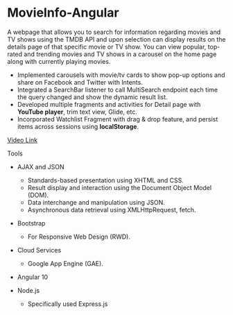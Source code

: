 # MovieInfo-Angular
 
A webpage that allows you to search for information regarding movies and TV shows using the TMDB API and upon selection can display results on the details page of that specific movie or TV show. You can view popular, top-rated and trending movies and TV shows in a carousel on the home page along with currently playing movies. 

- Implemented carousels with movie/tv cards to show pop-up options and share on Facebook and Twitter with Intents.
- Integrated a SearchBar listener to call MultiSearch endpoint each time the query changed and show the dynamic result list.
- Developed multiple fragments and activities for Detail page with **YouTube player**, trim text view, Glide, etc.
- Incorporated Watchlist Fragment with drag & drop feature, and persist items across sessions using **localStorage**.

[Video Link](https://www.youtube.com/watch?v=HjlNHsMEXAg)

Tools
- AJAX and JSON
  - Standards-based presentation using XHTML and CSS.
  - Result display and interaction using the Document Object Model (DOM).
  - Data interchange and manipulation using JSON.
  - Asynchronous data retrieval using XMLHttpRequest, fetch.

- Bootstrap
  - For Responsive Web Design (RWD).

- Cloud Services
  - Google App Engine (GAE).

- Angular 10

- Node.js
  - Specifically used Express.js
